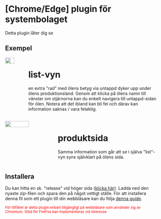 # [Chrome/Edge] plugin för systembolaget
Detta plugin låter dig se

## Exempel
<div style="display:flex; gap:1rem;">
    <img src="https://i.imgur.com/UW7vbc4.png" width="50%" />
    <div>
        <h1>list-vyn</h1>
        <p>
            en extra "rad" med ölens betyg via untappd dyker upp under ölens produktionsland. Genom att klicka på ölens namn till vänster om stjärnorna kan du enkelt navigera till untappd-sidan för ölen. Notera att det ibland kan bli fel och därav kan information saknas / vara felaktig.
        </p>
    </div>
</div>
</br>
<div style="display:flex; gap:1rem;">
    <img src="https://i.imgur.com/IdG6aS4.png" width="50%" />
    <div>
        <h1>produktsida</h1>
        <p>
            Samma information som går att se i själva "list"-vyn syns självklart på ölens sida. 
        </p>
    </div>
</div>

## Installera
Du kan hitta en sk. "release" vid höger sida ([klicka här](https://github.com/ffamilyfriendly/Thread-Watcher/releases/new)). Ladda ned den nyaste zip-filen och spara den på något vettigt ställe. För att installera denna fil som ett plugin till din webbläsare kan du följa [denna guide](https://learn.microsoft.com/en-us/microsoft-edge/extensions-chromium/getting-started/extension-sideloading).

<small style="color:red;">För tillfället är detta plugin enbart tillgängligt på webbläsare som använder sig av Chromium. Stöd för FireFox kan implementeras vid interesse</small>
